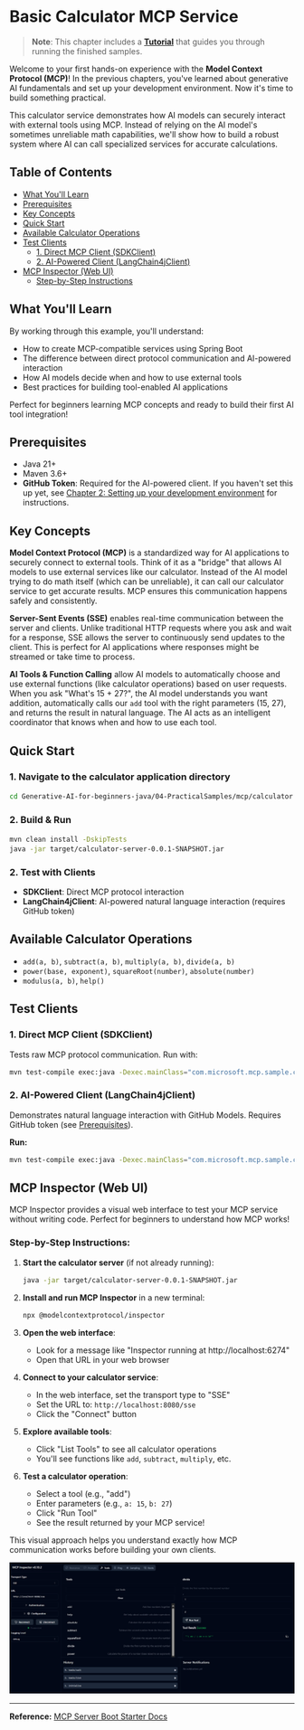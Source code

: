 # Basic Calculator MCP Service

>**Note**: This chapter includes a [**Tutorial**](./TUTORIAL.MD) that guides you through running the finished samples.

Welcome to your first hands-on experience with the **Model Context Protocol (MCP)**! In the previous chapters, you've learned about generative AI fundamentals and set up your development environment. Now it's time to build something practical.

This calculator service demonstrates how AI models can securely interact with external tools using MCP. Instead of relying on the AI model's sometimes unreliable math capabilities, we'll show how to build a robust system where AI can call specialized services for accurate calculations.

## Table of Contents

- [What You'll Learn](#what-youll-learn)
- [Prerequisites](#prerequisites)
- [Key Concepts](#key-concepts)
- [Quick Start](#quick-start)
- [Available Calculator Operations](#available-calculator-operations)
- [Test Clients](#test-clients)
  - [1. Direct MCP Client (SDKClient)](#1-direct-mcp-client-sdkclient)
  - [2. AI-Powered Client (LangChain4jClient)](#2-ai-powered-client-langchain4jclient)
- [MCP Inspector (Web UI)](#mcp-inspector-web-ui)
  - [Step-by-Step Instructions](#step-by-step-instructions)

## What You'll Learn

By working through this example, you'll understand:
- How to create MCP-compatible services using Spring Boot
- The difference between direct protocol communication and AI-powered interaction
- How AI models decide when and how to use external tools
- Best practices for building tool-enabled AI applications

Perfect for beginners learning MCP concepts and ready to build their first AI tool integration!

## Prerequisites

- Java 21+
- Maven 3.6+
- **GitHub Token**: Required for the AI-powered client. If you haven't set this up yet, see [Chapter 2: Setting up your development environment](../../../02-SetupDevEnvironment/README.MD) for instructions.

## Key Concepts

**Model Context Protocol (MCP)** is a standardized way for AI applications to securely connect to external tools. Think of it as a "bridge" that allows AI models to use external services like our calculator. Instead of the AI model trying to do math itself (which can be unreliable), it can call our calculator service to get accurate results. MCP ensures this communication happens safely and consistently.

**Server-Sent Events (SSE)** enables real-time communication between the server and clients. Unlike traditional HTTP requests where you ask and wait for a response, SSE allows the server to continuously send updates to the client. This is perfect for AI applications where responses might be streamed or take time to process.

**AI Tools & Function Calling** allow AI models to automatically choose and use external functions (like calculator operations) based on user requests. When you ask "What's 15 + 27?", the AI model understands you want addition, automatically calls our `add` tool with the right parameters (15, 27), and returns the result in natural language. The AI acts as an intelligent coordinator that knows when and how to use each tool.

## Quick Start

### 1. Navigate to the calculator application directory
```bash
cd Generative-AI-for-beginners-java/04-PracticalSamples/mcp/calculator
```

### 2. Build & Run
```bash
mvn clean install -DskipTests
java -jar target/calculator-server-0.0.1-SNAPSHOT.jar
```

### 2. Test with Clients
- **SDKClient**: Direct MCP protocol interaction
- **LangChain4jClient**: AI-powered natural language interaction (requires GitHub token)

## Available Calculator Operations

- `add(a, b)`, `subtract(a, b)`, `multiply(a, b)`, `divide(a, b)`
- `power(base, exponent)`, `squareRoot(number)`, `absolute(number)`
- `modulus(a, b)`, `help()`

## Test Clients

### 1. Direct MCP Client (SDKClient)
Tests raw MCP protocol communication. Run with:
```bash
mvn test-compile exec:java -Dexec.mainClass="com.microsoft.mcp.sample.client.SDKClient" -Dexec.classpathScope=test
```

### 2. AI-Powered Client (LangChain4jClient)
Demonstrates natural language interaction with GitHub Models. Requires GitHub token (see [Prerequisites](#prerequisites)).

**Run:**
```bash
mvn test-compile exec:java -Dexec.mainClass="com.microsoft.mcp.sample.client.LangChain4jClient" -Dexec.classpathScope=test
```

## MCP Inspector (Web UI)

MCP Inspector provides a visual web interface to test your MCP service without writing code. Perfect for beginners to understand how MCP works!

### Step-by-Step Instructions:

1. **Start the calculator server** (if not already running):
   ```bash
   java -jar target/calculator-server-0.0.1-SNAPSHOT.jar
   ```

2. **Install and run MCP Inspector** in a new terminal:
   ```bash
   npx @modelcontextprotocol/inspector
   ```

3. **Open the web interface**:
   - Look for a message like "Inspector running at http://localhost:6274"
   - Open that URL in your web browser

4. **Connect to your calculator service**:
   - In the web interface, set the transport type to "SSE"
   - Set the URL to: `http://localhost:8080/sse`
   - Click the "Connect" button

5. **Explore available tools**:
   - Click "List Tools" to see all calculator operations
   - You'll see functions like `add`, `subtract`, `multiply`, etc.

6. **Test a calculator operation**:
   - Select a tool (e.g., "add")
   - Enter parameters (e.g., `a: 15`, `b: 27`)
   - Click "Run Tool"
   - See the result returned by your MCP service!

This visual approach helps you understand exactly how MCP communication works before building your own clients.

![npx inspector](./images/tool.png)

---
**Reference:** [MCP Server Boot Starter Docs](https://docs.spring.io/spring-ai/reference/api/mcp/mcp-server-boot-starter-docs.html)

